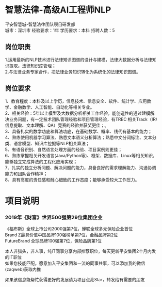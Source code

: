 # 智慧法律-高级AI工程师NLP
平安智慧城-智慧法律团队项目研发部  
城市：深圳市 经验要求：1年 学历要求：本科  招聘人数：5

## 岗位职责
1.运用最新的NLP技术进行法律知识图谱的设计与建模，法律大数据分析与法律知识提取，法律知识库管理；   
2.与法律业务专家合作，把法律业务知识转化为系统化的法律知识图谱。

## 岗位要求
1、教育程度：本科及以上学历，信息技术、信息安全、软件、统计学、应用数学、金融数学、人工智能、自动化等相关专业。   
2、相关经验：5年以上模型及大数据分析相关工作经验，能创造性的通过建模解决业务问题，有一定技术团队管理经验和项目管理经验，有TREC 相关Track（IR/信息提取、文本理解、QA）竞赛的经验并获奖更佳；。   
3、具备扎实的数学功底和算法功底，在基础数学、概率、线代有基本的能力；   
4、熟练使用机器学习算法、熟悉文本语义分析算法；熟悉中文分词标注、文本分类、语言模型、知识库挖掘等NLP相关算法；   
5、有语音识别、自然语言处理方面的经验、项目案例则更佳；   
6、熟练掌握相关开发语言(Java/Python等)、框架、数据库、Linux等相关知识，能够独立完成算法的工程化应用实现；   
7、扎实的独立分析问题、解决问题的能力，具备良好的需求理解能力、沟通协调能力和团队合作精神；   
8、具有高度的责任感和耐心细致的工作态度；能够承受较大工作压力。

# 项目说明

### 2019年《财富》世界500强第29位集团企业
《福布斯》全球上市公司2000强第7位，蝉联全球多元保险企业首位  
Brand Z最具价值中国品牌100强榜单第7位，金融品牌第2位  
FutureBrand 全球品牌100强第7位，保险品牌第1位

本人非猎头，非人事，纯IT同事分享内部推荐职位，每天更新平安集团2个月内发的IT职位  
如果您技能匹配，愿意加入平安集团和一流的同事共事，可以添加我的微信(zaqweb)获取内推 

如果该信息能帮忙获得更好的发展请为项目点亮Star，转发给有需要的朋友




